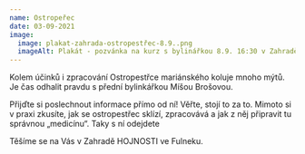 ```yaml
---
name: Ostropeřec
date: 03-09-2021
image:
  image: plakat-zahrada-ostropestřec-8.9..png
  imageAlt: Plakát - pozvánka na kurz s bylinářkou 8.9. 16:30 v Zahradě Hojnosti
---
```

Kolem účinků i zpracování Ostropestřce mariánského koluje mnoho mýtů. Je čas odhalit pravdu s přední bylinkářkou Míšou Brošovou.

Přijďte si poslechnout informace přímo od ní! Věřte, stojí to za to. Mimoto si v praxi zkusíte, jak se ostropestřec sklízí, zpracovává a jak z něj připravit tu správnou „medicínu“. Taky s ní odejdete  

Těšíme se na Vás v Zahradě HOJNOSTI ve Fulneku.